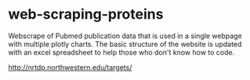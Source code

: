 # web-scraping-proteins
Webscrape of Pubmed publication data that is used in a single webpage with multiple plotly charts.  The basic structure of the website is updated with an excel spreadsheet to help those who don't know how to code.  


http://nrtdp.northwestern.edu/targets/  